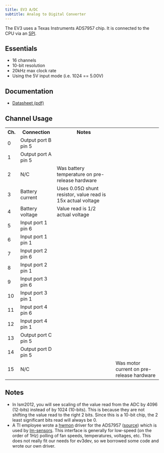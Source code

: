 ```yaml
---
title: EV3 A/DC
subtitle: Analog to Digital Converter
---
```


The EV3 uses a Texas Instruments ADS7957 chip. It is connected to the CPU via an [SPI](../ev3-spi). 

## Essentials

* 16 channels
* 10-bit resolution
* 20kHz max clock rate
* Using the 5V input mode (i.e. 1024 == 5.00V)

## Documentation

* [Datasheet (pdf)](http://www.ti.com/lit/ds/symlink/ads7957.pdf)

## Channel Usage

<table class="table table-striped table-bordered">
    <tr>
        <th>Ch.</th>
        <th>Connection</th>
        <th>Notes</th>
    </tr>
    <tr>
        <td>0</td>
        <td>Output port B pin 5</td>
        <td></td>
    </tr>
    <tr>
        <td>1</td>
        <td>Output port A pin 5</td>
        <td></td>
    </tr>
    <tr>
        <td>2</td>
        <td>N/C</td>
        <td>Was battery temperature on pre-release hardware</td>
    </tr>
    <tr>
        <td>3</td>
        <td>Battery current</td>
        <td>Uses 0.05&#8486; shunt resistor, value read is 15x actual voltage</td>
    </tr>
    <tr>
        <td>4</td>
        <td>Battery voltage</td>
        <td>Value read is 1/2 actual voltage</td>
    </tr>
    <tr>
        <td>5</td>
        <td>Input port 1 pin 6</td>
        <td></td>
    </tr>
    <tr>
        <td>6</td>
        <td>Input port 1 pin 1</td>
        <td></td>
    </tr>
    <tr>
        <td>7</td>
        <td>Input port 2 pin 6</td>
        <td></td>
    </tr>
    <tr>
        <td>8</td>
        <td>Input port 2 pin 1</td>
        <td></td>
    </tr>
    <tr>
        <td>9</td>
        <td>Input port 3 pin 6</td>
        <td></td>
    </tr>
    <tr>
        <td>10</td>
        <td>Input port 3 pin 1</td>
        <td></td>
    </tr>
    <tr>
        <td>11</td>
        <td>Input port 4 pin 6</td>
        <td></td>
    </tr>
    <tr>
        <td>12</td>
        <td>Input port 4 pin 1</td>
        <td></td>
    </tr>
    <tr>
        <td>13</td>
        <td>Output port C pin 5</td>
        <td></td>
    </tr>
    <tr>
        <td>14</td>
        <td>Output port D pin 5</td>
        <td></td>
    </tr>
    <tr>
        <td>15</td>
        <td>N/C<td/>
        <td>Was motor current on pre-release hardware</td>
    </tr>
</table>

## Notes

* In lsm2012, you will see scaling of the value read from the ADC by 4096 (12-bits) instead of by 1024 (10-bits). This is because they are not shifting the value read to the right 2 bits. Since this is a 10-bit chip, the 2 least significant bits read will always be 0.
* A TI employee wrote a [hwmon](https://www.kernel.org/doc/Documentation/hwmon/) driver for the ADS7957 ([source](https://github.com/nmenon/linux-2.6-playground/blob/devel/beaglebone/base/drivers/hwmon/ads79xx.c)) which is used by [lm-sensors](http://www.lm-sensors.org/). This interface is generally for low-speed (on the order of 1Hz) polling of fan speeds, temperatures, voltages, etc. This does not really fit our needs for ev3dev, so we borrowed some code and wrote our own driver.
